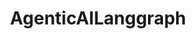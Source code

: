 ---
title: AgenticAILanggraph
emoji: 🤖
colorFrom: "#4567b7"
colorTo: "#b74d4d"
sdk: streamlit
sdk_version: "1.42.0"
app_file: app.py
pinned: false
license: apache-2.0
short_description: Refined LanggraphAgenticAI
---